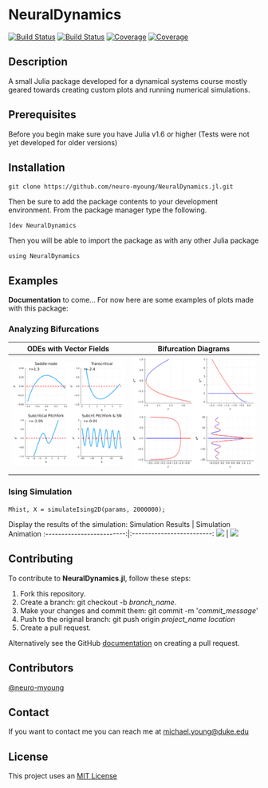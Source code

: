 # NeuralDynamics

[![Build Status](https://travis-ci.com/neuro-myoung/NeuralDynamics.jl.svg?branch=master)](https://travis-ci.com/neuro-myoung/NeuralDynamics.jl)
[![Build Status](https://ci.appveyor.com/api/projects/status/github/neuro-myoung/NeuralDynamics.jl?svg=true)](https://ci.appveyor.com/project/neuro-myoung/NeuralDynamics-jl)
[![Coverage](https://codecov.io/gh/neuro-myoung/NeuralDynamics.jl/branch/master/graph/badge.svg)](https://codecov.io/gh/neuro-myoung/NeuralDynamics.jl)
[![Coverage](https://coveralls.io/repos/github/neuro-myoung/NeuralDynamics.jl/badge.svg?branch=master)](https://coveralls.io/github/neuro-myoung/NeuralDynamics.jl?branch=master)

## Description
A small Julia package developed for a dynamical systems course mostly geared towards creating custom plots and running numerical simulations.

## Prerequisites

Before you begin make sure you have Julia v1.6 or higher (Tests were not yet developed for older versions)

## Installation

```
git clone https://github.com/neuro-myoung/NeuralDynamics.jl.git
```

Then be sure to add the package contents to your development environment. From the package manager type the following.

```
]dev NeuralDynamics
```
Then you will be able to import the package as with any other Julia package
```
using NeuralDynamics
```

## Examples
**Documentation** to come...
For now here are some examples of plots made with this package:

### Analyzing Bifurcations

ODEs with Vector Fields             |  Bifurcation Diagrams
:-------------------------:|:-------------------------:
![](https://raw.githubusercontent.com/neuro-myoung/NeuralDynamics.jl/f9b9d48dbe679c9e99e6ddc4023e7230a40fa57e/assets/difEqs.svg) | ![](https://raw.githubusercontent.com/neuro-myoung/NeuralDynamics.jl/f9b9d48dbe679c9e99e6ddc4023e7230a40fa57e/assets/bifurcationPlots.svg)

### Ising Simulation
```Mhist, X = simulateIsing2D(params, 2000000);```

Display the results of the simulation:
Simulation Results             |  Simulation Animation
:-------------------------:|:-------------------------:
![](https://raw.githubusercontent.com/neuro-myoung/NeuralDynamics.jl/master/assets/Ising1.png) | ![](https://raw.githubusercontent.com/neuro-myoung/NeuralDynamics.jl/master/assets/anim_fps15.gif)



## Contributing
To contribute to **NeuralDynamics.jl**, follow these steps:

1. Fork this repository.
2. Create a branch: git checkout -b *branch_name*.
3. Make your changes and commit them: git commit -m '*commit_message*'
4. Push to the original branch: git push origin *project_name* *location*
5. Create a pull request.

Alternatively see the GitHub [documentation](https://help.github.com/en/github/collaborating-with-issues-and-pull-requests/creating-a-pull-request) on creating a pull request.

## Contributors

[@neuro-myoung](https://github.com/neuro-myoung)

## Contact

If you want to contact me you can reach me at michael.young@duke.edu

## License
This project uses an [MIT License](https://opensource.org/licenses/MIT)